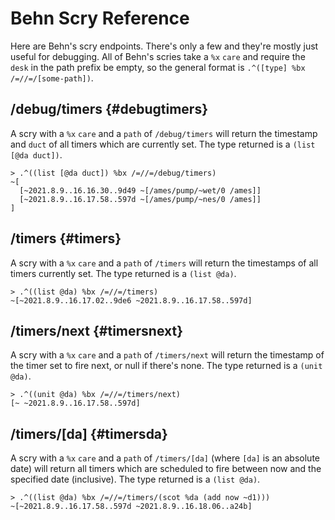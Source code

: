 # Behn Scry Reference

Here are Behn's scry endpoints. There's only a few and they're mostly just useful for debugging. All of Behn's scries take a `%x` `care` and require the `desk` in the path prefix be empty, so the general format is `.^([type] %bx /=//=/[some-path])`.

## /debug/timers {#debugtimers}

A scry with a `%x` `care` and a `path` of `/debug/timers` will return the timestamp and `duct` of all timers which are currently set. The type returned is a `(list [@da duct])`.

```
> .^((list [@da duct]) %bx /=//=/debug/timers)
~[
  [~2021.8.9..16.16.30..9d49 ~[/ames/pump/~wet/0 /ames]]
  [~2021.8.9..16.17.58..597d ~[/ames/pump/~nes/0 /ames]]
]
```

## /timers {#timers}

A scry with a `%x` `care` and a `path` of `/timers` will return the timestamps of all timers currently set. The type returned is a `(list @da)`.

```
> .^((list @da) %bx /=//=/timers)
~[~2021.8.9..16.17.02..9de6 ~2021.8.9..16.17.58..597d]
```

## /timers/next {#timersnext}

A scry with a `%x` `care` and a `path` of `/timers/next` will return the timestamp of the timer set to fire next, or null if there's none. The type returned is a `(unit @da)`.

```
> .^((unit @da) %bx /=//=/timers/next)
[~ ~2021.8.9..16.17.58..597d]
```

## /timers/[da] {#timersda}

A scry with a `%x` `care` and a `path` of `/timers/[da]` (where `[da]` is an absolute date) will return all timers which are scheduled to fire between now and the specified date (inclusive). The type returned is a `(list @da)`.

```
> .^((list @da) %bx /=//=/timers/(scot %da (add now ~d1)))
~[~2021.8.9..16.17.58..597d ~2021.8.9..16.18.06..a24b]
```
